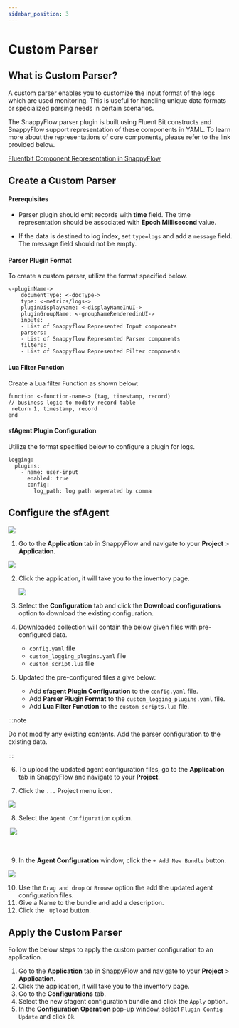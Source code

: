 ```yaml
---
sidebar_position: 3 
---
```

 # Custom Parser

## What is Custom Parser?

A custom parser enables you to customize the input format of the logs which are used monitoring. This is useful for handling unique data formats or specialized parsing needs in certain scenarios.

The SnappyFlow parser plugin is built using Fluent Bit constructs and  SnappyFlow support representation of these components in  YAML. To learn more about the representations of core components, please refer to the link provided below.

[Fluentbit Component Representation in SnappyFlow](https://docs.google.com/document/d/1YyRuqISYqYMqvoV80-a2ka9ouExDvgHGociLXEeubiE/edit?usp=sharing)

## Create a Custom Parser

#### Prerequisites

- Parser plugin should emit records with **time** field. The time representation should be associated with **Epoch Millisecond** value. 

- If the data is destined to log index, set  `type=logs`  and add a `message` field. The message field should not be empty.

#### Parser Plugin Format  

To create a custom parser, utilize the format specified below.

```
<-pluginName->
	documentType: <-docType->
	type: <-metrics/logs->
	pluginDisplayName: <-displayNameInUI->
	pluginGroupName: <-groupNameRenderedinUI->
	inputs:
	- List of Snappyflow Represented Input components
	parsers:
	- List of Snappyflow Represented Parser components
	filters:
	- List of Snappyflow Represented Filter components
```

#### Lua Filter Function

Create a Lua filter Function as shown below:

```
function <-function-name-> (tag, timestamp, record)
// business logic to modify record table
 return 1, timestamp, record
end
```

#### sfAgent Plugin Configuration

Utilize the format specified below to configure a plugin for logs.

```
logging:
  plugins:
    - name: user-input
      enabled: true
      config:
        log_path: log path seperated by comma
```



## Configure the sfAgent 

<img src="/img/log_management/custom_parser/image-1.png" />

1. Go to the **Application** tab in SnappyFlow and navigate to your **Project** > **Application**.

<img src="/img/log_management/custom_parser/image-2.png" />

2. Click the application, it will take you to the inventory page.

   <img src="/img/log_management/custom_parser/image-3.png" />

3. Select the **Configuration** tab and click the **Download configurations** option to download the existing configuration.

4. Downloaded collection will contain the below given files with pre-configured data.
    - `config.yaml` file
    - `custom_logging_plugins.yaml` file
    - `custom_script.lua` file

5. Updated the pre-configured files a give below:

   - Add **sfagent Plugin Configuration** to the `config.yaml` file.
   - Add **Parser Plugin Format** to the `custom_logging_plugins.yaml` file.
   - Add **Lua Filter Function** to the `custom_scripts.lua` file.

:::note

Do not modify any existing contents. Add the parser configuration to the existing data.

:::



6. To upload the updated agent configuration files, go to the **Application** tab in SnappyFlow and navigate to your **Project**.

7. Click the `...` Project menu icon.

  <img src="/img/log_management/custom_parser/image-5.png" /> 
  <br/>

8. Select the `Agent Configuration` option.

​       <img src="/img/log_management/custom_parser/image-6.png" /> 

​      <br/>

9. In the **Agent Configuration** window, click the `+ Add New Bundle` button.

<img src="/img/log_management/custom_parser/image-7.png" /> 

<br/>

10. Use the `Drag and drop` or `Browse` option the add the updated agent configuration files.
11. Give a Name to the bundle and add a description.
12. Click the ` Upload` button.

## Apply the Custom Parser

Follow the below steps to apply the custom parser configuration to an application.

1. Go to the **Application** tab in SnappyFlow and navigate to your **Project** > **Application**.
2. Click the application, it will take you to the inventory page.
3. Go to the **Configurations** tab.
4. Select the new sfagent configuration bundle and click the `Apply` option.
5. In the **Configuration Operation** pop-up window, select `Plugin Config Update` and click `Ok`.






